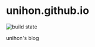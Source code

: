 # unihon.github.io

![build state](https://travis-ci.org/unihon/unihon.github.io.svg?branch=hexo_uni)

unihon's blog
